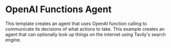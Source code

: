 # OpenAI Functions Agent

This template creates an agent that uses OpenAI function calling to communicate its decisions of what actions to take.
This example creates an agent that can optionally look up things on the internet using Tavily's search engine.
